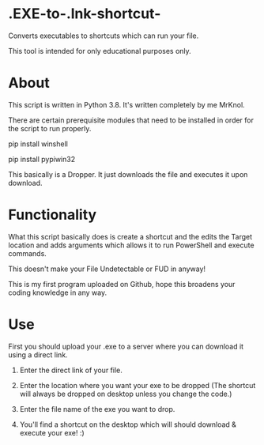 # .EXE-to-.lnk-shortcut-
Converts executables to shortcuts which can run your file.

This tool is intended for only educational purposes only.

# About

This script is written in Python 3.8. It's written completely by me MrKnol.

There are certain prerequisite modules that need to be installed in order for the script to run properly.

pip install winshell

pip install pypiwin32

This basically is a Dropper. It just downloads the file and executes it upon download.

# Functionality

What this script basically does is create a shortcut and the edits the Target location and adds arguments which allows it to run PowerShell and execute commands.

This doesn't make your File Undetectable or FUD in anyway! 

This is my first program uploaded on Github, hope this broadens your coding knowledge in any way.

# Use

First you should upload your .exe to a server where you can download it using a direct link.

1. Enter the direct link of your file.

2. Enter the location where you want your exe to be dropped (The shortcut will always be dropped on desktop unless you change the code.)

3. Enter the file name of the exe you want to drop.

4. You'll find a shortcut on the desktop which will should download & execute your exe! :)
